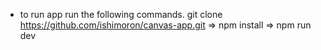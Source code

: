 - to run app run the following commands. git clone https://github.com/ishimoron/canvas-app.git => npm install => npm run dev
